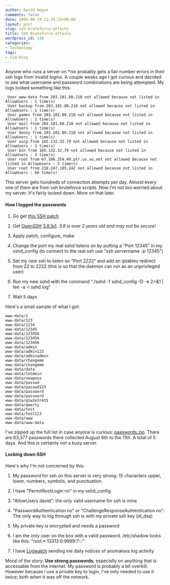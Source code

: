 ```yaml
---
author: David Hogue
comments: false
date: 2006-08-19 22:24:22+00:00
layout: post
slug: ssh-bruteforce-attacks
title: SSH Bruteforce attacks
wordpress_id: 148
categories:
- Technology
tags:
- old-blog
---
```


Anyone who runs a server on *nix probably gets a fair number errors in their ssh logs from invalid logins.  A couple weeks ago I got curious and decided to see what username and password combinations are being attempted.  My logs looked something like this:


    
     User www-data from 203.101.80.210 not allowed because not listed in AllowUsers : 1 time(s)
     User backup from 203.101.80.210 not allowed because not listed in AllowUsers : 1 time(s)
     User games from 203.101.80.210 not allowed because not listed in AllowUsers : 1 time(s)
     User mail from 203.101.80.210 not allowed because not listed in AllowUsers : 1 time(s)
     User danny from 203.101.80.210 not allowed because not listed in AllowUsers : 1 time(s)
     User uucp from 165.132.32.79 not allowed because not listed in AllowUsers : 3 time(s)
     User bin from 165.132.32.79 not allowed because not listed in AllowUsers : 3 time(s)
     User root from 67.108.254.49.ptr.us.xo.net not allowed because not listed in AllowUsers : 5 time(s)
     User root from 218.247.185.242 not allowed because not listed in AllowUsers : 66 time(s)



This server gets hundreds of connection attempts per day.  Almost every one of them are from ssh bruteforce scripts.  Now I'm not too worried about my server.  It's fairly locked down.  More on that later.



#### How I logged the passwords






  1. Go get [this SSH patch](http://www.notatla.org.uk/SOFTWARE/SSH_mods_2004-08-06.txt)


  2. Get [OpenSSH](http://www.openssh.com/) [3.8.1p1](ftp://ftp.openbsd.org/pub/OpenBSD/OpenSSH/portable/openssh-3.8.1p1.tar.gz).  _3.8 is over 2 years old and may not be secure!_


  3. Apply patch, configure, make


  4. Change the port my real sshd listens on by putting a "Port 12345" in my sshd_config (to connect to the real ssh use "ssh servername -p 12345")


  5. Set my new ssh to listen on "Port 2222" and add an iptables redirect from 22 to 2222 (this is so that the daemon can run as an unprivileged user)


  6. Run my new sshd with the command "./sshd -f sshd_config -D -e 2>&1 | tee -a -i sshd.log"


  7. Wait 5 days



Here's a small sample of what I got:

    
    www-data/1
    www-data/123
    www-data/1234
    www-data/12345
    www-data/123456
    www-data/123456
    www-data/123456
    www-data/admin
    www-data/admin123
    www-data/adminadmin
    www-data/changeme
    www-data/changeme
    www-data/data
    www-data/letmein
    www-data/newpass
    www-data/passwd
    www-data/passwd123
    www-data/password
    www-data/password
    www-data/q1w2e3r4t5
    www-data/qwerty
    www-data/test
    www-data/test123
    www-data/www
    www-data/www-data



I've zipped up the full list in case anyone is curious: [passwords.zip](http://vorpal.cc/blog/wp-content/uploads/2006/08/passwords.zip).  There are 63,377 passwords there collected August 6th to the 11th.  A total of 5 days.  And this is certainly not a busy server.



#### Locking down SSH


Here's why I'm not concerned by this:




  1. My password for ssh on this server is very strong: 15 characters upper, lower, numbers, symbols, and punctuation.


  2. I have "PermitRootLogin no" in my sshd_config


  3. "AllowUsers david": the only valid username for ssh is mine


  4. "PasswordAuthentication no" or "ChallengeResponseAuthentication no": The only way to log through ssh is with my private ssh key (id_dsa)


  5. My private key is encrypted and needs a password


  6. I am the only user on the box with a valid password.  /etc/shadow looks like this: "root:*:13313:0:9999:7:::"


  7. I have [Logwatch](http://www.logwatch.org/) sending me daily notices of anomalous log activity



Moral of the story: **Use strong passwords**, especially on anything that is accessable from the internet.  My password is probably a bit overkill.  However because I use a private key to login, I've only needed to use it twice; both when it was off the network.

